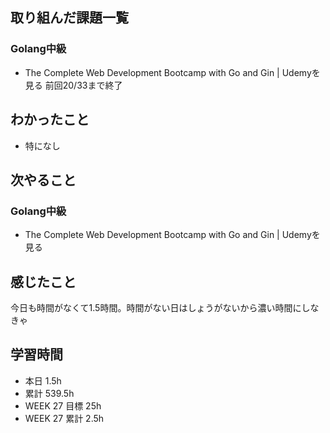 ## 取り組んだ課題一覧 
### Golang中級
- The Complete Web Development Bootcamp with Go and Gin | Udemyを見る 前回20/33まで終了

 ## わかったこと 
- 特になし

 ## 次やること
### Golang中級
- The Complete Web Development Bootcamp with Go and Gin | Udemyを見る


 ## 感じたこと 
今日も時間がなくて1.5時間。時間がない日はしょうがないから濃い時間にしなきゃ

 ## 学習時間 
 - 本日 1.5h 
 - 累計 539.5h 
 - WEEK 27 目標 25h 
 - WEEK 27 累計 2.5h